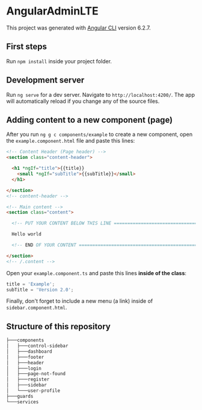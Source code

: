 # AngularAdminLTE

This project was generated with [Angular CLI](https://github.com/angular/angular-cli) version 6.2.7.

## First steps

Run `npm install` inside your project folder.

## Development server

Run `ng serve` for a dev server. Navigate to `http://localhost:4200/`. The app will automatically reload if you change any of the source files.

## Adding content to a new component (page)

After you run `ng g c components/example` to create a new component, open the `example.component.html` file and paste this lines:
```html
<!-- Content Header (Page header) -->
<section class="content-header">

  <h1 *ngIf="title">{{title}}
    <small *ngIf="subTitle">{{subTitle}}</small>
  </h1>

</section>
<!-- content-header -->

<!-- Main content -->
<section class="content">

  <!-- PUT YOUR CONTENT BELOW THIS LINE ================================================== -->

  Hello world

  <!-- END OF YOUR CONTENT ================================================== -->

</section>
<!-- /.content -->
```

Open your `example.component.ts` and paste this lines **inside of the class**:
```typescript
title = 'Example';
subTitle = 'Version 2.0';
```

Finally, don't forget to include a new menu (a link) inside of `sidebar.component.html`.


## Structure of this repository
```bash
├───components
│   ├───control-sidebar
│   ├───dashboard
│   ├───footer
│   ├───header
│   ├───login
│   ├───page-not-found
│   ├───register
│   ├───sidebar
│   └───user-profile
├───guards
└───services
```
